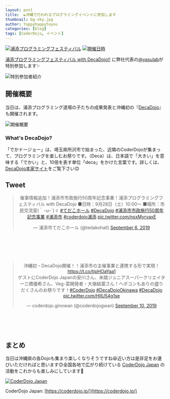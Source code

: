 ```yaml
---
layout: post
title:  ☯️沖縄で行われるプログラミングイベントに参加します
thumbnail: bg-sky.jpg
author: Yuppyhappytoyou
categories: [blog]
tags: [CoderDojo, イベント]
---
```


[![浦添プログラミングフェスティバル](https://i.gyazo.com/decc5a10ce53dc73fdcaa9a68b625066.png)](http://www.coderdojo-urasoe.com/?p=1082)
[![開催日時](https://i.gyazo.com/4b62d60e1d88a9ff8758616749218e97.png)](http://www.coderdojo-urasoe.com/?p=1082)

[浦添プログラミングフェスティバル with DecaDojo!!](http://www.coderdojo-urasoe.com/?p=1082) に弊社代表の[@yasulab](https://twitter.com/yasulab)が特別参加します✨

![特別参加者紹介](https://i.gyazo.com/b6f3d10d8a78302e22dcd4fbc782008a.png)

## 開催概要

当日は、浦添プログラミング道場の子たちの成果発表と沖縄初の『[DecaDojo](http://decadojo.coderdojo.jp/)』も開催されます。

![開催概要](https://i.gyazo.com/517619d928aea713060d073c4e638483.png)

### What's DecaDojo?

「でかドージョー」は、埼玉県所沢市で始まった、近隣のCoderDojoが集まって、プログラミングを楽しむお祭りです。（Deca）は、日本語で「大きい」を意味する「でかい」と、10倍を表す単位「deca」をかけた言葉です。詳しくは、[DecaDojo本家サイト](http://decadojo.coderdojo.jp/)をご覧下さい😊

##  Tweet
<div class="center" style="margin-bottom: 100px;" align="center">
  <blockquote class="twitter-tweet"><p lang="ja" dir="ltr">催事情報追加！浦添市市政施行50周年記念事業！浦添プログラミングフェスティバル with DecaDojo ■日時：9月28日（土）10:00～ ■場所：市民交流室(｀･ω･´)ゞ <a href="https://twitter.com/hashtag/%E3%81%A6%E3%81%A0%E3%81%93%E3%83%9B%E3%83%BC%E3%83%AB?src=hash&amp;ref_src=twsrc%5Etfw">#てだこホール</a> <a href="https://twitter.com/hashtag/DecaDojo?src=hash&amp;ref_src=twsrc%5Etfw">#DecaDojo</a> <a href="https://twitter.com/hashtag/%E6%B5%A6%E6%B7%BB%E5%B8%82%E5%B8%82%E6%94%BF%E6%96%BD%E8%A1%8C50%E5%91%A8%E5%B9%B4%E8%A8%98%E5%BF%B5%E4%BA%8B%E6%A5%AD?src=hash&amp;ref_src=twsrc%5Etfw">#浦添市市政施行50周年記念事業</a> <a href="https://twitter.com/hashtag/%E6%B5%A6%E6%B7%BB%E5%B8%82?src=hash&amp;ref_src=twsrc%5Etfw">#浦添市</a> <a href="https://twitter.com/hashtag/coderdojo%E6%B5%A6%E6%B7%BB?src=hash&amp;ref_src=twsrc%5Etfw">#coderdojo浦添</a> <a href="https://t.co/nsxMyrvaxE">pic.twitter.com/nsxMyrvaxE</a></p>&mdash; 浦添市てだこホール (@tedakohall) <a href="https://twitter.com/tedakohall/status/1169801715417137152?ref_src=twsrc%5Etfw">September 6, 2019</a></blockquote>
</div>

<div class="center" style="margin-bottom: 100px;" align="center">
  <blockquote class="twitter-tweet"><p lang="ja" dir="ltr">沖縄初・DecaDojo開催！！浦添市の主催事業と連携する形で実現！<a href="https://t.co/tipHOaYaa1">https://t.co/tipHOaYaa1</a><br>ゲストにCoderDojo Japanの安川さん、未踏ジュニアスーパークリエイター三橋優希さん、Veg-菜開発者・大嶺結葉さん！ヘボコンもありの盛りだくさんのお祭りです！<a href="https://twitter.com/hashtag/CoderDojo?src=hash&amp;ref_src=twsrc%5Etfw">#CoderDojo</a> <a href="https://twitter.com/hashtag/DecaDojoOkinawa?src=hash&amp;ref_src=twsrc%5Etfw">#DecaDojoOkinawa</a> <a href="https://twitter.com/hashtag/DecaDojo?src=hash&amp;ref_src=twsrc%5Etfw">#DecaDojo</a> <a href="https://t.co/HIlU54g1se">pic.twitter.com/HIlU54g1se</a></p>&mdash; coderdojo.ginowan (@coderdojogwan) <a href="https://twitter.com/coderdojogwan/status/1171233542791020544?ref_src=twsrc%5Etfw">September 10, 2019</a></blockquote>
</div>


## まとめ

当日は沖縄県の各Dojoも集まり楽しくなりそうですね😆近い方は是非足をお運びいただければと思います😊全国各地で広がり続けている [CoderDojo Japan](https://coderdojo.jp/) の活動をこれからも楽しみにしています👏

[![CoderDojo Japan](https://i.gyazo.com/16e835fc905d8589acddb618e4c4b9ca.png)](https://coderdojo.jp/)

CoderDojo Japan: [https://coderdojo.jp/](https://coderdojo.jp/)
